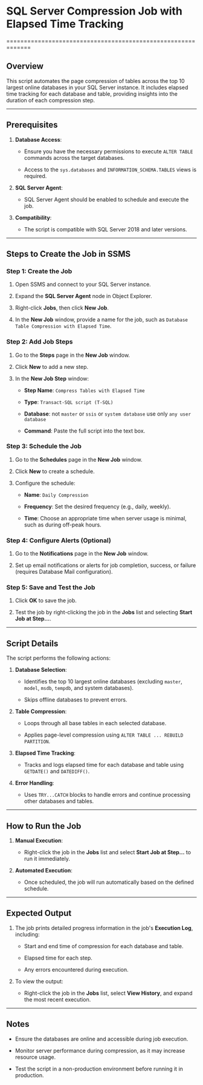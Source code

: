 # SQL Server Compression Job with Elapsed Time Tracking
=============================================================

Overview
--------

This script automates the page compression of tables across the top 10 largest online databases in your SQL Server instance. It includes elapsed time tracking for each database and table, providing insights into the duration of each compression step.

* * *

Prerequisites
-------------

1.  **Database Access**:
    
    *   Ensure you have the necessary permissions to execute `ALTER TABLE` commands across the target databases.
        
    *   Access to the `sys.databases` and `INFORMATION_SCHEMA.TABLES` views is required.
        
2.  **SQL Server Agent**:
    
    *   SQL Server Agent should be enabled to schedule and execute the job.
        
3.  **Compatibility**:
    
    *   The script is compatible with SQL Server 2018 and later versions.
        

* * *

Steps to Create the Job in SSMS
-------------------------------

### Step 1: Create the Job

1.  Open SSMS and connect to your SQL Server instance.
    
2.  Expand the **SQL Server Agent** node in Object Explorer.
    
3.  Right-click **Jobs**, then click **New Job**.
    
4.  In the **New Job** window, provide a name for the job, such as `Database Table Compression with Elapsed Time`.
    

### Step 2: Add Job Steps

1.  Go to the **Steps** page in the **New Job** window.
    
2.  Click **New** to add a new step.
    
3.  In the **New Job Step** window:
    
    *   **Step Name**: `Compress Tables with Elapsed Time`
        
    *   **Type**: `Transact-SQL script (T-SQL)`
        
    *   **Database**: not `master` or `ssis` or `system database` use only `any user database`
        
    *   **Command**: Paste the full script into the text box.
        

### Step 3: Schedule the Job

1.  Go to the **Schedules** page in the **New Job** window.
    
2.  Click **New** to create a schedule.
    
3.  Configure the schedule:
    
    *   **Name**: `Daily Compression`
        
    *   **Frequency**: Set the desired frequency (e.g., daily, weekly).
        
    *   **Time**: Choose an appropriate time when server usage is minimal, such as during off-peak hours.
        

### Step 4: Configure Alerts (Optional)

1.  Go to the **Notifications** page in the **New Job** window.
    
2.  Set up email notifications or alerts for job completion, success, or failure (requires Database Mail configuration).
    

### Step 5: Save and Test the Job

1.  Click **OK** to save the job.
    
2.  Test the job by right-clicking the job in the **Jobs** list and selecting **Start Job at Step...**.
    

* * *

Script Details
--------------

The script performs the following actions:

1.  **Database Selection**:
    
    *   Identifies the top 10 largest online databases (excluding `master`, `model`, `msdb`, `tempdb`, and system databases).
        
    *   Skips offline databases to prevent errors.
        
2.  **Table Compression**:
    
    *   Loops through all base tables in each selected database.
        
    *   Applies page-level compression using `ALTER TABLE ... REBUILD PARTITION`.
        
3.  **Elapsed Time Tracking**:
    
    *   Tracks and logs elapsed time for each database and table using `GETDATE()` and `DATEDIFF()`.
        
4.  **Error Handling**:
    
    *   Uses `TRY...CATCH` blocks to handle errors and continue processing other databases and tables.
        

* * *

How to Run the Job
------------------

1.  **Manual Execution**:
    
    *   Right-click the job in the **Jobs** list and select **Start Job at Step...** to run it immediately.
        
2.  **Automated Execution**:
    
    *   Once scheduled, the job will run automatically based on the defined schedule.
        

* * *

Expected Output
---------------

1.  The job prints detailed progress information in the job's **Execution Log**, including:
    
    *   Start and end time of compression for each database and table.
        
    *   Elapsed time for each step.
        
    *   Any errors encountered during execution.
        
2.  To view the output:
    
    *   Right-click the job in the **Jobs** list, select **View History**, and expand the most recent execution.
        

* * *

Notes
-----

*   Ensure the databases are online and accessible during job execution.

<script type="text/javascript" src="https://cdnjs.buymeacoffee.com/1.0.0/button.prod.min.js" data-name="bmc-button" data-slug="dailymeme" data-color="#FFDD00" data-emoji=""  data-font="Cookie" data-text="Buy me a coffee" data-outline-color="#000000" data-font-color="#000000" data-coffee-color="#ffffff" ></script>
    
*   Monitor server performance during compression, as it may increase resource usage.
    
*   Test the script in a non-production environment before running it in production.
    
